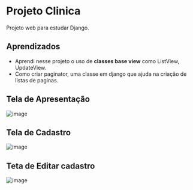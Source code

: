 
# Projeto Clinica

Projeto web para estudar Django.




## Aprendizados

- Aprendi nesse projeto o uso de **classes base view** como ListView, UpdateView.
- Como criar paginator, uma classe em django que ajuda na criação de listas de paginas.


## Tela de Apresentação

![image](https://github.com/kemuelkesley/cadastro-pacientes/assets/79339726/50ff2617-8f46-43b1-8526-a495e756ecd7)


## Tela de Cadastro

![image](https://github.com/kemuelkesley/cadastro-pacientes/assets/79339726/46b10da4-a8d3-4291-b5a2-4f86a62e2f7e)

## Teta de Editar cadastro

![image](https://github.com/kemuelkesley/cadastro-pacientes/assets/79339726/43d14c8c-24c4-421d-94b9-4fddaa7047c2)



